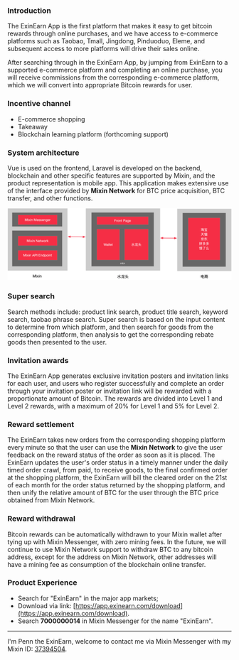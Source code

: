 ### Introduction

The ExinEarn App is the first platform that makes it easy to get bitcoin rewards through online purchases, and we have access to e-commerce platforms such as Taobao, Tmall, Jingdong, Pinduoduo, Eleme, and subsequent access to more platforms will drive their sales online.

After searching through in the ExinEarn App, by jumping from ExinEarn to a supported e-commerce platform and completing an online purchase, you will receive commissions from the corresponding e-commerce platform, which we will convert into appropriate Bitcoin rewards for user.

### Incentive channel

- E-commerce shopping
- Takeaway
- Blockchain learning platform (forthcoming support)

### System architecture

Vue is used on the frontend, Laravel is developed on the backend, blockchain and other specific features are supported by Mixin, and the product representation is mobile app. This application makes extensive use of the interface provided by **Mixin Network** for BTC price acquisition, BTC transfer, and other functions.

![ExinEarn](./exin-earn-structure.png)

### Super search

Search methods include: product link search, product title search, keyword search, taobao phrase search. Super search is based on the input content to determine from which platform, and then search for goods from the corresponding platform, then analysis to get the corresponding rebate goods then presented to the user.

### Invitation awards

The ExinEarn App generates exclusive invitation posters and invitation links for each user, and users who register successfully and complete an order through your invitation poster or invitation link will be rewarded with a proportionate amount of Bitcoin. The rewards are divided into Level 1 and Level 2 rewards, with a maximum of 20% for Level 1 and 5% for Level 2.

### Reward settlement

The ExinEarn takes new orders from the corresponding shopping platform every minute so that the user can use the **Mixin Network** to give the user feedback on the reward status of the order as soon as it is placed. The ExinEarn updates the user's order status in a timely manner under the daily timed order crawl, from paid, to receive goods, to the final confirmed order at the shopping platform, the ExinEarn will bill the cleared order on the 21st of each month for the order status returned by the shopping platform, and then unify the relative amount of BTC for the user through the BTC price obtained from Mixin Network.

### Reward withdrawal

Bitcoin rewards can be automatically withdrawn to your Mixin wallet after tying up with Mixin Messenger, with zero mining fees. In the future, we will continue to use Mixin Network support to withdraw BTC to any bitcoin address, except for the address on Mixin Network, other addresses will have a mining fee as consumption of the blockchain online transfer.

### Product Experience

- Search for "ExinEarn" in the major app markets;
- Download via link: [https://app.exinearn.com/download](https://app.exinearn.com/download).
- Search **7000000014** in Mixin Messenger for the name "ExinEarn".

---

I'm Penn the ExinEarn, welcome to contact me via Mixin Messenger with my Mixin ID: [37394504](https://mixin.one/codes/953dc855-f04b-44ab-8191-1556a247bce9).